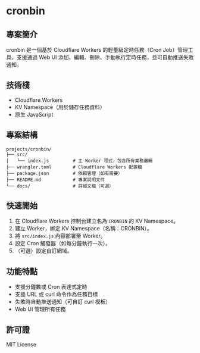 # cronbin

## 專案簡介
cronbin 是一個基於 Cloudflare Workers 的輕量級定時任務（Cron Job）管理工具，支援通過 Web UI 添加、編輯、刪除、手動執行定時任務，並可自動推送失敗通知。

## 技術棧
- Cloudflare Workers
- KV Namespace（用於儲存任務資料）
- 原生 JavaScript

## 專案結構
```
projects/cronbin/
├── src/
│   └── index.js         # 主 Worker 程式，包含所有業務邏輯
├── wrangler.toml        # Cloudflare Workers 配置檔
├── package.json         # 依賴管理（如有需要）
├── README.md            # 專案說明文件
└── docs/                # 詳細文檔（可選）
```

## 快速開始
1. 在 Cloudflare Workers 控制台建立名為 `CRONBIN` 的 KV Namespace。
2. 建立 Worker，綁定 KV Namespace（名稱：CRONBIN）。
3. 將 `src/index.js` 內容部署至 Worker。
4. 設定 Cron 觸發器（如每分鐘執行一次）。
5. （可選）設定自訂網域。

## 功能特點
- 支援分鐘數或 Cron 表達式定時
- 支援 URL 或 curl 命令作為任務目標
- 失敗時自動推送通知（可自訂 curl 模板）
- Web UI 管理所有任務

## 許可證
MIT License 
